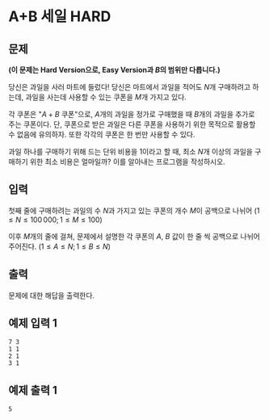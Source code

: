 # A+B 세일 HARD

## 문제

**(이 문제는 Hard Version으로, Easy Version과 $B$의 범위만 다릅니다.)**

당신은 과일을 사러 마트에 들렀다! 당신은 마트에서 과일을 적어도 $N$개 구매하려고 하는데, 과일을 사는데 사용할 수 있는 쿠폰을 $M$개 가지고 있다.

각 쿠폰은 "$A+B$ 쿠폰"으로, $A$개의 과일을 정가로 구매했을 때 $B$개의 과일을 추가로 주는 쿠폰이다. 단, 쿠폰으로 받은 과일은 다른 쿠폰을 사용하기 위한 목적으로 활용할 수 없음에 유의하자. 또한 각각의 쿠폰은 한 번만 사용할 수 있다.

과일 하나를 구매하기 위해 드는 단위 비용을 $1$이라고 할 때, 최소 $N$개 이상의 과일을 구매하기 위한 최소 비용은 얼마일까? 이를 알아내는 프로그램을 작성하시오.

## 입력

첫째 줄에 구매하려는 과일의 수 $N$과 가지고 있는 쿠폰의 개수 $M$이 공백으로 나뉘어 $(1 \leq N \leq 100\,000;\, 1 \leq M \leq 100)$

이후 $M$개의 줄에 걸쳐, 문제에서 설명한 각 쿠폰의 $A$, $B$ 값이 한 줄 씩 공백으로 나뉘어 주어진다. $(1 \leq A \leq N;\, 1 \leq B \leq N)$

## 출력

문제에 대한 해답을 출력한다.

## 예제 입력 1

```
7 3
1 1
2 1
3 1
```

## 예제 출력 1

```
5
```
